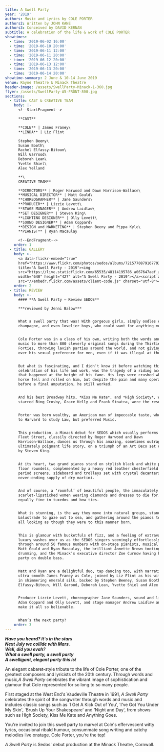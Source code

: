 ```yaml
---
title: A Swell Party
year: '2019'
authors: Music and Lyrics by COLE PORTER
authors2: Written by JOHN KANE
authors3: Conceived by DAVID KERNAN
subtitle: A celebration of the life & work of COLE PORTER
showtimes:
  - time: '2019-06-02 16:00'
  - time: '2019-06-10 20:00'
  - time: '2019-06-11 12:00'
  - time: '2019-06-11 20:00'
  - time: '2019-06-12 20:00'
  - time: '2019-06-13 12:00'
  - time: '2019-06-13 20:00'
  - time: '2019-06-14 20:00'
showtime-summary: 2 June & 10-14 June 2019
venue: Rayne Theatre & Minack Theatre
header-image: /assets/SwellParty-Minack-1-360.jpg
flyer: /assets/SwellParty-A5-FRONT-800.jpg
sections:
  - title: CAST & CREATIVE TEAM
    body: |-
      <!--StartFragment-->

      **CAST**

      **COLE** | James Franey\
      **LINDA** | Liz Flint

      Stephen Beeny\
      Susan Booth\
      Rachel Elfassy-Bitoun\
      Will Garrood\
      Deborah Lean\
      Yvette Shiel\
      Alex Yelland

      **\
      CREATIVE TEAM**

      **DIRECTORS** | Roger Harwood and Dawn Harrison-Wallace\
      **MUSICAL DIRECTOR** | Matt Gould\
      **CHOREOGRAPHER** | Jane Saunders\
      **PRODUCER** | Lizzie Levett\
      **STAGE MANAGER** | Andrew Laidlaw\
      **SET DESIGNER** | Steven King\
      **LIGHTING DESIGNER** | Olly Levett\
      **SOUND DESIGNER** | Adam Coppard\
      **DESIGN and MARKETING** | Stephen Beeny and Pippa Kyle\
      **PIANIST** | Ryan Macaulay

      <!--EndFragment-->
    order: 1
  - title: GALLERY
    body: >-
      <a data-flickr-embed="true"
      href="https://www.flickr.com/photos/sedos/albums/72157708791677932"
      title="A Swell Party - 2019"><img
      src="https://live.staticflickr.com/65535/48114195786_a067647aef_z.jpg"
      width="640" height="427" alt="A Swell Party - 2019"></a><script async
      src="//embedr.flickr.com/assets/client-code.js" charset="utf-8"></script>
    order: 2
  - title: REVIEW
    body: >-
      #### **A Swell Party – Review SEDOS**

      ***reviewed by Jenni Balow***


      What a swell party that was! With gorgeous girls, simply oodles of
      champagne, and even lovelier boys, who could want for anything more.


      Cole Porter was in a class of his own, writing both the words and the
      music to more than 800 cleverly original songs during the Thirties and
      Forties, throwing lavish parties around the world, and not giving a damn
      over his sexual preference for men, even if it was illegal at the time.


      But what is fascinating, and I didn’t know it before watching this
      celebration of his life and work, was the tragedy of a riding accident
      that happened at the height of his fame. His legs were crushed when his
      horse fell and rolled on him, but despite the pain and many operations
      before a final amputation, he still worked.


      And his best Broadway hits, *Kiss Me Kate*, and *High Society*, which
      starred Bing Crosby, Grace Kelly and Frank Sinatra, were the result.


      Porter was born wealthy, an American man of impeccable taste, who was sent
      to Harvard to study Law, but preferred Music.


      This production, a Minack debut for SEDOS which usually performs just off
      Fleet Street, classily directed by Roger Harwood and Dawn
      Harrison-Wallace, dances us through his amazing, sometimes outrageous,
      ultimately poignant life story, on a triumph of an Art Deco set designed
      by Steven King.


      At its heart, two grand pianos stand on stylish black and white patterned
      floor roundels, complemented by a heavy red leather chesterfield sofa,
      period screens, sideboard and trolleys set with crystal decanters and a
      never-ending supply of dry martini.


      And of course, a ‘roomful’ of beautiful people, the immaculately coiffured
      scarlet-lipsticked women wearing diamonds and dresses to die for, the men
      equally fine in tuxedos and bow ties.


      What is stunning, is the way they move into natural groups, standing at a
      balustrade to gaze out to sea, and gathering around the pianos to sing,
      all looking as though they were to this manner born.


      This is glamour with bucketfuls of fizz, and a feeling of extravagant
      luxury washes over us as the SEDOS singers seemingly effortlessly swing
      through around 50 famous numbers with on-stage pianists, musical director
      Matt Gould and Ryan Macaulay, the brilliant Annette Brown tooting and
      drumming, and the Minack’s executive director Zoe Curnow having her own
      party on double bass.


      Matt and Ryan are a delightful duo, tap dancing too, with narration by the
      ultra smooth James Franey as Cole, joined by Liz Flint as his wife Linda
      in shimmering emerald silk, backed by Stephen Beeney, Susan Booth, Rachel
      Elfassy-Bitoun, Will Garood, Deborah Lean, Yvette Shiel and Alex Yelland.


      Producer Lizzie Levett, choreographer Jane Saunders, sound and lighting
      Adam Coppard and Olly Levett, and stage manager Andrew Laidlaw and team
      make it all so believable.


      When’s the next party?
    order: 3
---
```

<!--StartFragment-->

***Have you heard? It's in the stars***\
***Next July we collide with Mars.***\
***Well, did you evah?***\
***What a swell party, a swell party***\
***A swelligant, elegant party this is!***

An elegant cabaret-style tribute to the life of Cole Porter, one of the greatest composers and lyricists of the 20th century. Through words and music,*A Swell Party* celebrates the vibrant image of sophistication and glamour that Cole represented for so long to so many people.

First staged at the West End's Vaudeville Theatre in 1991, *A Swell Party* celebrates the spirit of the songwriter through words and music and includes classic songs such as 'I Get A Kick Out of You', 'I've Got You Under My Skin', 'Brush Up Your Shakespeare' and 'Night and Day', from shows such as High Society, Kiss Me Kate and Anything Goes.

You're invited to join this swell party to marvel at Cole's effervescent witty lyrics, occasional ribald humour, consummate song writing and catchy melodies live onstage. Cole Porter, you’re the top!

*A Swell Party* is Sedos' debut production at the Minack Theatre, Cornwall.

<!--EndFragment-->